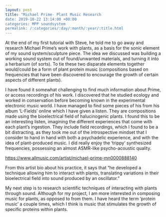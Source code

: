 ```yaml
---
layout: post
title: "Michael Prime- Plant Music Research
date: 2019-10-22 13:14:00 +00:00
categories: MPP soundsystem
permalink: /:categories/:day/:month/:year/:title.html
---
```


At the end of my first tutorial with Steve, he told me to go away and research Michael Prime’s work with plants, as a basis for the sonic element of my sound system/sculpture piece. The idea we discussed was building a working sound system out of found/unwanted materials, and turning it into a herbarium (of sorts). To tie these two disparate elements together would/could be a form of plant protein music (compositions based on frequencies that have been discovered to encourage the growth of certain aspects of different plants). 

I have found it somewhat challenging to find much information about Prime, or access recordings of his work. I discovered that he studied ecology and worked in conservation before becoming known in the experimental electronic music world. I have managed to find some pieces of his from his album ‘L-Fields’ online which I have given a listen. They are compositions made using the bioelectrical field of halucinogenic plants. I found this to be an interesting listen, imagining the different experiences that come with each plant’s ingestion. They include field recordings, which I found to be a bit distracting, as they took me out of the introspective mindset that I consider to hand in hand with both a psychadelic experience, and with the idea of plant-produced music. I did really enjoy the ‘trippy’ synthesized frequencies, possessing an almost ASMR-like psycho-acoustic quality.

https://www.allmusic.com/artist/michael-prime-mn0000888140

From this artist bio about his practice, it says that “he developed a technique allowing him to interact with plants, translating variations in their bioelectrical field into sound produced by an oscillator.”

My next step is to research scientific techniques of interacting with plants through sound. Although for my project, I am more interested in composing music for plants, as opposed to from them. I have heard the term ‘protein music’ a couple times, which I think is music that stimulates the growth of specific proteins within plants.
